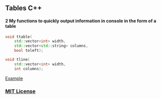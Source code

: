 ## Tables C++

#### 2 My functions to quickly output information in console in the form of a table

```cpp
void ttable(
    std::vector<int> width,
    std::vector<std::string> columns,
    bool toleft);

void tline(
    std::vector<int> width,
    int columns);
```

[Example](/example.cpp)

### [MIT License](/LICENSE)
